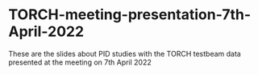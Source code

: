 # TORCH-meeting-presentation-7th-April-2022
These are the slides about PID studies with the TORCH testbeam data presented at the meeting on 7th April 2022
